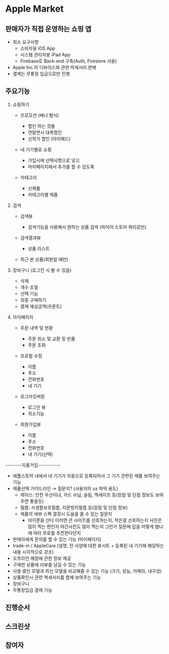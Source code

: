 # Apple Market

## 판매자가 직접 운영하는 쇼핑 앱

- 최소 요구사항
    - 소비자용 iOS App
    - 시스템 관리자용 iPad App
    - Firebase로 Back-end 구축(Auth, Firestore 사용)
- Apple Inc.의 디바이스와 관련 악세서리 판매
- 결제는 무통장 입금으로만 진행

## 주요기능

1. 쇼핑하기

    - 프로모션 (배너 형식)
        - 할인 하는 것들
        - 연말연시 대폭할인
        - 신학기 할인 (아이패드)
    
    - 내 기기별로 쇼핑
        - 가입시에 선택사항으로 넣고
        - 마이페이지에서 추가를 할 수 있도록
        
    - 카테고리
        - 신제품
        - 카테고리별 제품

2. 검색

    - 검색뷰
        - 검색기능을 사용해서 원하는 상품 검색 (파이어 스토어 쿼리로만)
        
    - 검색결과뷰
        - 상품 리스트
        
    - 최근 본 상품(회원일 때만)

3. 장바구니 (로그인 시 볼 수 있음)

    - 삭제
    - 개수 조절
    - 선택 기능
    - 최종 구매하기
    - 결제 예상금액(프론트)

4. 마이페이지

    - 주문 내역 및 현황
        - 주문 취소 및 교환 및 반품
        - 주문 조회
        
    - 프로필 수정
        - 이름
        - 주소
        - 전화번호
        - 내 기기
        
    - 로그아웃버튼
        - 로그인 뷰
        - 최소기능
        
    - 회원가입뷰
        - 이름
        - 주소
        - 전화번호
        - 내 기기(선택)

--------지울거임-----------
- 애플스토어 내에서 내 기기가 자동으로 등록되어서 그 기기 관련된 제품 보여주는 기능
- 제품선택 가이드라인 → 질문지? (사용자의 ux 파악 용도)
    - 케이스: 안전 우선이냐, 카드 수납, 슬림, 맥세이프 등(장점 및 단점 정보도 보여주면 좋을듯)
    - 필름: 사생활보호필름, 지문방지필름 등(장점 및 단점 정보)
    - 제품의 세부 스펙 결정시 도움을 줄 수 있는 질문지
        - 아이폰을 산다 이러면 큰 사이즈를 선호하는지, 작은걸 선호하는지 사진은 많이 찍는 편인지 야간사진도 많이 찍는지 그런거 질문에 답을 어떻게 했냐에 따라 프로를 추천한다던지
- 판매자에게 문의를 할 수 있는 기능 (마이페이지)
- trade-in / AppleCare (설명, 전 사양에 대한 표시트 + 등록된 내 기기에 해당하는 내용 시각적으로 강조)
- 오프라인 매장에 관한 정보 제공
- 구매한 상품에 리뷰를 남길 수 있는 기능
- 사용 중인 모델과 최신 모델을 비교해줄 수 있는 기능 (크기, 성능, 카메라, 내구성)
- 상품확인시 관련 액세서리를 함께 보여주는 기능
- 장바구니
- 무통장입금 결제 기능

## 진행순서

## 스크린샷

## 참여자
